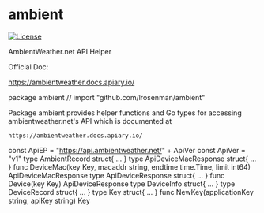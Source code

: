 # ambient
[![License](https://img.shields.io/badge/License-BSD%202--Clause-orange.svg)](https://opensource.org/licenses/BSD-2-Clause)

AmbientWeather.net API Helper


Official Doc:

https://ambientweather.docs.apiary.io/

package ambient // import "github.com/lrosenman/ambient"

Package ambient provides helper functions and Go types for accessing
ambientweather.net's API which is documented at

    https://ambientweather.docs.apiary.io/

const ApiEP = "https://api.ambientweather.net/" + ApiVer
const ApiVer = "v1"
type AmbientRecord struct{ ... }
type ApiDeviceMacResponse struct{ ... }
    func DeviceMac(key Key, macaddr string, endtime time.Time, limit int64) ApiDeviceMacResponse
type ApiDeviceResponse struct{ ... }
    func Device(key Key) ApiDeviceResponse
type DeviceInfo struct{ ... }
type DeviceRecord struct{ ... }
type Key struct{ ... }
    func NewKey(applicationKey string, apiKey string) Key
